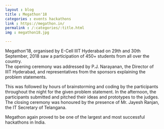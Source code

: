 ```yaml
---
layout : blog
title : Megathon'18
categories : events hackathons
link : https://megathon.in/
permalink : /:categories/:title.html
img : megathon18.jpg 

---
```


Megathon’18, organised by E-Cell IIIT Hyderabad on 29th and 30th September, 2018 saw a participation of 450+ students from all over the country.  
The opening ceremony was addressed by P.J. Narayanan, the Director of IIIT Hyderabad, and representatives from the sponsors explaining the problem statements.

This was followed by hours of brainstorming and coding by the participants throughout the night for the given problem statement. In the afternoon, the participants submitted and pitched their ideas and prototypes to the judges.
The closing ceremony was honoured by the presence of Mr. Jayesh Ranjan, the IT Secretary of Telangana.

Megathon again proved to be one of the largest and most successful hackathons in India.
